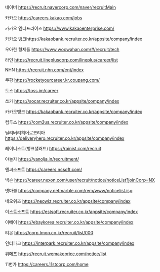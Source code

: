 네이버 https://recruit.navercorp.com/naver/recruitMain

카카오 https://careers.kakao.com/jobs

카카오 엔터프라이즈 https://www.kakaoenterprise.com/

카카오 뱅크https://kakaobank.recruiter.co.kr/appsite/company/index

우아한 형제들 https://www.woowahan.com/#/recruit/tech

라인 https://recruit.linepluscorp.com/lineplus/career/list

NHN https://recruit.nhn.com/ent/index

쿠팡 https://rocketyourcareer.kr.coupang.com/

토스 https://toss.im/career

쏘카 https://socar.recruiter.co.kr/appsite/company/index

카카오뱅크 https://kakaobank.recruiter.co.kr/appsite/company/index

컴투스 https://com2us.recruiter.co.kr/appsite/company/index

딜리버리히어로코리아 https://deliveryhero.recruiter.co.kr/appsite/company/index

레이니스트(뱅크샐러드) https://rainist.com/recruit

야놀자 https://yanolja.in/recruitment/

엔씨소프트 https://careers.ncsoft.com/

넥슨 https://career.nexon.com/user/recruit/notice/noticeList?joinCorp=NX

넷마블 https://company.netmarble.com/rem/www/noticelist.jsp

네오위즈 https://neowiz.recruiter.co.kr/appsite/company/index

이스트소프트 https://estsoft.recruiter.co.kr/appsite/company/index

이베이 https://ebaykorea.recruiter.co.kr/appsite/company/index

티몬 https://corp.tmon.co.kr/recruit/list/000

인터파크 https://interpark.recruiter.co.kr/appsite/company/index

위메프 https://recruit.wemakeprice.com/notice/list

11번가 https://careers.11stcorp.com/home
